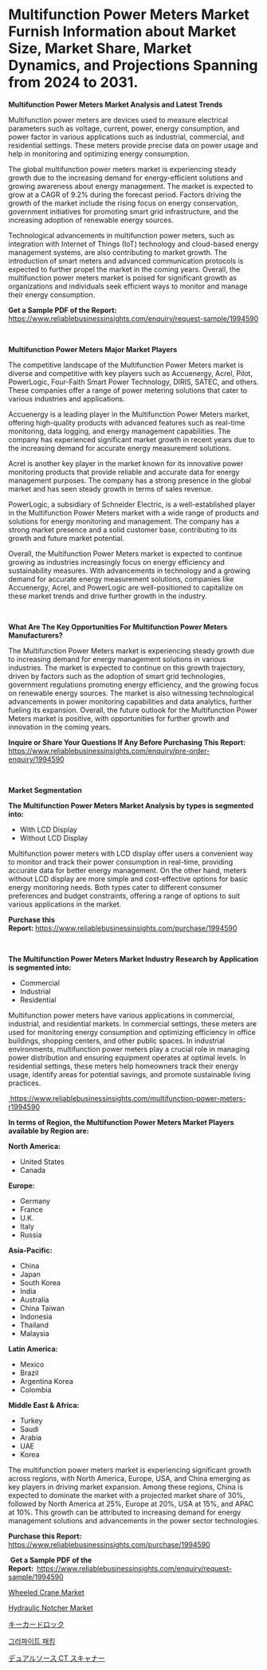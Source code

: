 <p><h1>Multifunction Power Meters Market Furnish Information about Market Size, Market Share, Market Dynamics, and Projections Spanning from 2024 to 2031.</h1></p><p><strong>Multifunction Power Meters Market Analysis and Latest Trends</strong></p>
<p><p>Multifunction power meters are devices used to measure electrical parameters such as voltage, current, power, energy consumption, and power factor in various applications such as industrial, commercial, and residential settings. These meters provide precise data on power usage and help in monitoring and optimizing energy consumption.</p><p>The global multifunction power meters market is experiencing steady growth due to the increasing demand for energy-efficient solutions and growing awareness about energy management. The market is expected to grow at a CAGR of 9.2% during the forecast period. Factors driving the growth of the market include the rising focus on energy conservation, government initiatives for promoting smart grid infrastructure, and the increasing adoption of renewable energy sources.</p><p>Technological advancements in multifunction power meters, such as integration with Internet of Things (IoT) technology and cloud-based energy management systems, are also contributing to market growth. The introduction of smart meters and advanced communication protocols is expected to further propel the market in the coming years. Overall, the multifunction power meters market is poised for significant growth as organizations and individuals seek efficient ways to monitor and manage their energy consumption.</p></p>
<p><strong>Get a Sample PDF of the Report:&nbsp;</strong> <a href="https://www.reliablebusinessinsights.com/enquiry/request-sample/1994590">https://www.reliablebusinessinsights.com/enquiry/request-sample/1994590</a></p>
<p>&nbsp;</p>
<p><strong>Multifunction Power Meters Major Market Players</strong></p>
<p><p>The competitive landscape of the Multifunction Power Meters market is diverse and competitive with key players such as Accuenergy, Acrel, Pilot, PowerLogic, Four-Faith Smart Power Technology, DIRIS, SATEC, and others. These companies offer a range of power metering solutions that cater to various industries and applications.</p><p>Accuenergy is a leading player in the Multifunction Power Meters market, offering high-quality products with advanced features such as real-time monitoring, data logging, and energy management capabilities. The company has experienced significant market growth in recent years due to the increasing demand for accurate energy measurement solutions.</p><p>Acrel is another key player in the market known for its innovative power monitoring products that provide reliable and accurate data for energy management purposes. The company has a strong presence in the global market and has seen steady growth in terms of sales revenue.</p><p>PowerLogic, a subsidiary of Schneider Electric, is a well-established player in the Multifunction Power Meters market with a wide range of products and solutions for energy monitoring and management. The company has a strong market presence and a solid customer base, contributing to its growth and future market potential.</p><p>Overall, the Multifunction Power Meters market is expected to continue growing as industries increasingly focus on energy efficiency and sustainability measures. With advancements in technology and a growing demand for accurate energy measurement solutions, companies like Accuenergy, Acrel, and PowerLogic are well-positioned to capitalize on these market trends and drive further growth in the industry.</p></p>
<p>&nbsp;</p>
<p><strong>What Are The Key Opportunities For Multifunction Power Meters Manufacturers?</strong></p>
<p><p>The Multifunction Power Meters market is experiencing steady growth due to increasing demand for energy management solutions in various industries. The market is expected to continue on this growth trajectory, driven by factors such as the adoption of smart grid technologies, government regulations promoting energy efficiency, and the growing focus on renewable energy sources. The market is also witnessing technological advancements in power monitoring capabilities and data analytics, further fueling its expansion. Overall, the future outlook for the Multifunction Power Meters market is positive, with opportunities for further growth and innovation in the coming years.</p></p>
<p><strong>Inquire or Share Your Questions If Any Before Purchasing This Report:</strong> <a href="https://www.reliablebusinessinsights.com/enquiry/pre-order-enquiry/1994590">https://www.reliablebusinessinsights.com/enquiry/pre-order-enquiry/1994590</a></p>
<p>&nbsp;</p>
<p><strong>Market Segmentation</strong></p>
<p><strong>The Multifunction Power Meters Market Analysis by types is segmented into:</strong></p>
<p><ul><li>With LCD Display</li><li>Without LCD Display</li></ul></p>
<p><p>Multifunction power meters with LCD display offer users a convenient way to monitor and track their power consumption in real-time, providing accurate data for better energy management. On the other hand, meters without LCD display are more simple and cost-effective options for basic energy monitoring needs. Both types cater to different consumer preferences and budget constraints, offering a range of options to suit various applications in the market.</p></p>
<p><strong>Purchase this Report:&nbsp;</strong><a href="https://www.reliablebusinessinsights.com/purchase/1994590">https://www.reliablebusinessinsights.com/purchase/1994590</a></p>
<p>&nbsp;</p>
<p><strong>The Multifunction Power Meters Market Industry Research by Application is segmented into:</strong></p>
<p><ul><li>Commercial</li><li>Industrial</li><li>Residential</li></ul></p>
<p><p>Multifunction power meters have various applications in commercial, industrial, and residential markets. In commercial settings, these meters are used for monitoring energy consumption and optimizing efficiency in office buildings, shopping centers, and other public spaces. In industrial environments, multifunction power meters play a crucial role in managing power distribution and ensuring equipment operates at optimal levels. In residential settings, these meters help homeowners track their energy usage, identify areas for potential savings, and promote sustainable living practices.</p></p>
<p><a href="https://www.reliablebusinessinsights.com/multifunction-power-meters-r1994590">&nbsp;https://www.reliablebusinessinsights.com/multifunction-power-meters-r1994590</a></p>
<p><strong>In terms of Region, the Multifunction Power Meters Market Players available by Region are:</strong></p>
<p>
    <p> <strong> North America: </strong>
        <ul>
            <li>United States</li>
            <li>Canada</li>
        </ul>
        </p> 
    <p> <strong> Europe: </strong>
        <ul>
            <li>Germany</li>
            <li>France</li>
            <li>U.K.</li>
            <li>Italy</li>
            <li>Russia</li>
        </ul>
        </p> 
    <p> <strong> Asia-Pacific: </strong>
        <ul>
            <li>China</li>
            <li>Japan</li>
            <li>South Korea</li>
            <li>India</li>
            <li>Australia</li>
            <li>China Taiwan</li>
            <li>Indonesia</li>
            <li>Thailand</li>
            <li>Malaysia</li>
        </ul>
        </p> 
    <p> <strong> Latin America: </strong>
        <ul>
            <li>Mexico</li>
            <li>Brazil</li>
            <li>Argentina Korea</li>
            <li>Colombia</li>
        </ul>
        </p> 
    <p> <strong> Middle East & Africa: </strong>
        <ul>
            <li>Turkey</li>
            <li>Saudi</li>
            <li>Arabia</li>
            <li>UAE</li>
            <li>Korea</li>
        </ul>
    </p>
    </p>
<p><p>The multifunction power meters market is experiencing significant growth across regions, with North America, Europe, USA, and China emerging as key players in driving market expansion. Among these regions, China is expected to dominate the market with a projected market share of 30%, followed by North America at 25%, Europe at 20%, USA at 15%, and APAC at 10%. This growth can be attributed to increasing demand for energy management solutions and advancements in the power sector technologies.</p></p>
<p><strong>Purchase this Report: </strong><a href="https://www.reliablebusinessinsights.com/purchase/1994590">https://www.reliablebusinessinsights.com/purchase/1994590</a></p>
<p>&nbsp;<strong>Get a Sample PDF of the Report:&nbsp;&nbsp;</strong><a href="https://www.reliablebusinessinsights.com/enquiry/request-sample/1994590">https://www.reliablebusinessinsights.com/enquiry/request-sample/1994590</a></p>
<p><strong></strong></p>
<p><p><a href="https://github.com/anwarsahrul281/Market-Research-Report-List-1/blob/main/wheeled-crane-market.md">Wheeled Crane Market</a></p><p><a href="https://github.com/LiamDavis60/Market-Research-Report-List-1/blob/main/hydraulic-notcher-market.md">Hydraulic Notcher Market</a></p><p><a href="https://github.com/AriMuller2009/Market-Research-Report-List-2/blob/main/8508395158534.md">キーカードロック</a></p><p><a href="https://github.com/kvbohdfy111/Market-Research-Report-List-1/blob/main/7681576170066.md">그라파이트 패킹</a></p><p><a href="https://github.com/dathomson6534/Market-Research-Report-List-2/blob/main/4396935158535.md">デュアルソース CT スキャナー</a></p></p>